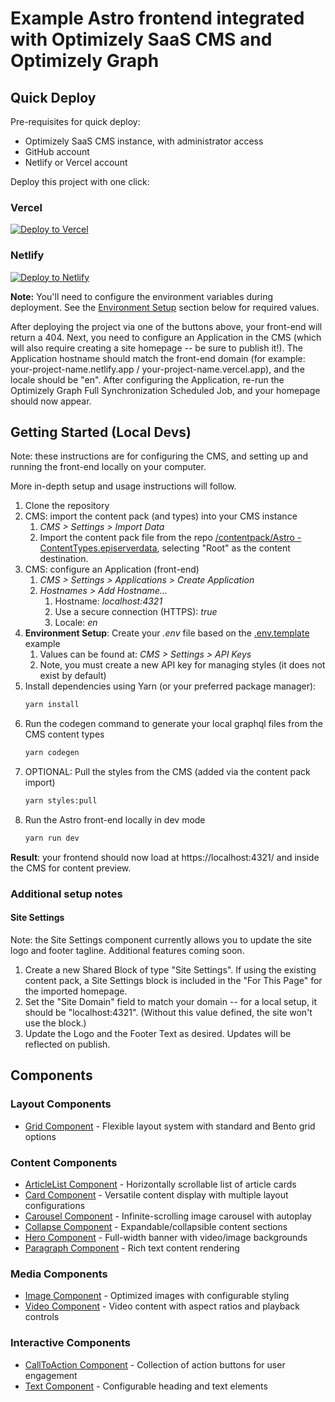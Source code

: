 # Example Astro frontend integrated with Optimizely SaaS CMS and Optimizely Graph

## Quick Deploy

Pre-requisites for quick deploy:
- Optimizely SaaS CMS instance, with administrator access
- GitHub account
- Netlify or Vercel account

Deploy this project with one click:

### Vercel
[![Deploy to Vercel](https://vercel.com/button)](https://vercel.com/new/clone?repository-url=https%3A%2F%2Fgithub.com%2Fkunalshetye%2Fopti-astro&env=OPTIMIZELY_CMS_URL,OPTIMIZELY_GRAPH_GATEWAY,OPTIMIZELY_GRAPH_SINGLE_KEY,OPTIMIZELY_GRAPH_APP_KEY,OPTIMIZELY_GRAPH_SECRET&envDescription=Required%20API%20keys%20for%20Optimizely%20Graph%20integration&envLink=https%3A%2F%2Fgithub.com%2Fkunalshetye%2Fopti-astro%23environment-setup&project-name=opti-astro&repository-name=opti-astro)

### Netlify
[![Deploy to Netlify](https://www.netlify.com/img/deploy/button.svg)](https://app.netlify.com/start/deploy?repository=https://github.com/kunalshetye/opti-astro#OPTIMIZELY_CMS_URL=&OPTIMIZELY_GRAPH_GATEWAY=https://cg.optimizely.com&OPTIMIZELY_GRAPH_SINGLE_KEY=&OPTIMIZELY_GRAPH_APP_KEY=&OPTIMIZELY_GRAPH_SECRET=)

**Note:** You'll need to configure the environment variables during deployment. See the [Environment Setup](#environment-setup) section below for required values.

After deploying the project via one of the buttons above, your front-end will return a 404. Next, you need to configure an Application in the CMS (which will also require creating a site homepage -- be sure to publish it!). The Application hostname should match the front-end domain (for example: your-project-name.netlify.app / your-project-name.vercel.app), and the locale should be "en". After configuring the Application, re-run the Optimizely Graph Full Synchronization Scheduled Job, and your homepage should now appear.

## Getting Started (Local Devs)
Note: these instructions are for configuring the CMS, and setting up and running the front-end locally on your computer.

More in-depth setup and usage instructions will follow.

1. Clone the repository
2. CMS: import the content pack (and types) into your CMS instance
   1. *CMS > Settings > Import Data*
   2. Import the content pack file from the repo [/contentpack/Astro - ContentTypes.episerverdata](/contentpack/Astro%20-%20ContentTypes.episerverdata), selecting "Root" as the content destination.
3. CMS: configure an Application (front-end)
   1. *CMS > Settings > Applications > Create Application*
   2. *Hostnames > Add Hostname...*
      1. Hostname: *localhost:4321*
      2. Use a secure connection (HTTPS): *true*
      3. Locale: *en*
4. <a id="environment-setup"></a>**Environment Setup**: Create your *.env* file based on the [.env.template](/.env.template) example
   1. Values can be found at: *CMS > Settings > API Keys*
   2. Note, you must create a new API key for managing styles (it does not exist by default)
5. Install dependencies using Yarn (or your preferred package manager):
    ```sh
    yarn install
    ```
6. Run the codegen command to generate your local graphql files from the CMS content types
    ```sh
    yarn codegen
    ```
7. OPTIONAL: Pull the styles from the CMS (added via the content pack import)
   ```sh
   yarn styles:pull
   ```
8. Run the Astro front-end locally in dev mode
   ```sh
   yarn run dev
   ```

**Result**: your frontend should now load at https://localhost:4321/ and inside the CMS for content preview.

### Additional setup notes
#### Site Settings
Note: the Site Settings component currently allows you to update the site logo and footer tagline. Additional features coming soon.

1. Create a new Shared Block of type "Site Settings". If using the existing content pack, a Site Settings block is included in the "For This Page" for the imported homepage.
2. Set the "Site Domain" field to match your domain -- for a local setup, it should be "localhost:4321". (Without this value defined, the site won't use the block.)
3. Update the Logo and the Footer Text as desired. Updates will be reflected on publish.

## Components

### Layout Components
- [Grid Component](src/cms/components/GridComponent/Grid.md) - Flexible layout system with standard and Bento grid options

### Content Components
- [ArticleList Component](src/cms/components/ArticleListComponent/ArticleList.md) - Horizontally scrollable list of article cards
- [Card Component](src/cms/components/CardComponent/Card.md) - Versatile content display with multiple layout configurations
- [Carousel Component](src/cms/components/CarouselComponent/Carousel.md) - Infinite-scrolling image carousel with autoplay
- [Collapse Component](src/cms/components/CollapseComponent/Collapse.md) - Expandable/collapsible content sections
- [Hero Component](src/cms/components/HeroComponent/Hero.md) - Full-width banner with video/image backgrounds
- [Paragraph Component](src/cms/components/ParagraphComponent/Paragraph.md) - Rich text content rendering

### Media Components
- [Image Component](src/cms/components/ImageComponent/Image.md) - Optimized images with configurable styling
- [Video Component](src/cms/components/VideoComponent/Video.md) - Video content with aspect ratios and playback controls

### Interactive Components
- [CallToAction Component](src/cms/components/CallToActionComponent/CallToAction.md) - Collection of action buttons for user engagement
- [Text Component](src/cms/components/TextComponent/Text.md) - Configurable heading and text elements

